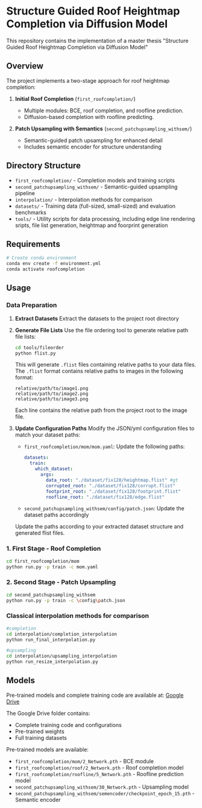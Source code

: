 # Structure Guided Roof Heightmap Completion via Diffusion Model

This repository contains the implementation of a master thesis "Structure Guided Roof Heightmap Completion via Diffusion Model"

## Overview

The project implements a two-stage approach for roof heightmap completion:

1. **Initial Roof Completion** (`first_roofcompletion/`)
   - Multiple modules: BCE, roof completion, and roofline prediction.
   - Diffusion-based completion with roofline predicting.

2. **Patch Upsampling with Semantics** (`second_patchupsampling_withsem/`)
   - Semantic-guided patch upsampling for enhanced detail
   - Includes semantic encoder for structure understanding


## Directory Structure

- `first_roofcompletion/` - Completion models and training scripts
- `second_patchupsampling_withsem/` - Semantic-guided upsampling pipeline
- `interpolation/` - Interpolation methods for comparison
- `datasets/` - Training data (full-sized, small-sized) and evaluation benchmarks
- `tools/` - Utility scripts for data processing, including edge line rendering sripts, file list generation, heightmap and foorprint generation

## Requirements

```bash
# Create conda environment
conda env create -f environment.yml
conda activate roofcompletion
```

## Usage

### Data Preparation

1. **Extract Datasets**
   Extract the datasets to the project root directory


2. **Generate File Lists**
   Use the file ordering tool to generate relative path file lists:
   ```bash
   cd tools/fileorder
   python flist.py
   ```
   This will generate `.flist` files containing relative paths to your data files.
   The `.flist` format contains relative paths to images in the following format:
   ```
   relative/path/to/image1.png
   relative/path/to/image2.png
   relative/path/to/image3.png
   ```
   Each line contains the relative path from the project root to the image file.

3. **Update Configuration Paths**
   Modify the JSON/yml configuration files to match your dataset paths:

   - `first_roofcompletion/mom/mom.yaml`: Update the following paths:
     ```yaml
     datasets:
       train:
         which_dataset:
           args:
             data_root: "./dataset/fix128/heightmap.flist" #gt
             corrupted_root: "./dataset/fix128/corrupt.flist" 
             footprint_root: "./dataset/fix128/footprint.flist"
             roofline_root: "./dataset/fix128/edge.flist"
     ```
   - `second_patchupsampling_withsem/config/patch.json`: Update the dataset paths accordingly
   
   Update the paths according to your extracted dataset structure and generated flist files.



### 1. First Stage - Roof Completion
```bash
cd first_roofcompletion/mom
python run.py -p train -c mom.yaml
```

### 2. Second Stage - Patch Upsampling
```bash
cd second_patchupsampling_withsem
python run.py -p train -c \config\patch.json
```

### Classical interpolation methods for comparison
```bash
#completion
cd interpolation/completion_interpolation
python run_final_interpolation.py

#upsampling
cd interpolation/upsampling_interpolation
python run_resize_interpolation.py
```

## Models

Pre-trained models and complete training code are available at:
[Google Drive](https://drive.google.com/drive/folders/1wl0aOA0BR8sRZbQnBxnTi5QOdoewt8XJ?usp=sharing)

The Google Drive folder contains:
- Complete training code and configurations
- Pre-trained weights
- Full training datasets


Pre-trained models are available:
- `first_roofcompletion/mom/2_Network.pth` - BCE module
- `first_roofcompletion/roof/2_Network.pth` - Roof completion model
- `first_roofcompletion/roofline/5_Network.pth` - Roofline prediction model
- `second_patchupsampling_withsem/30_Network.pth` - Upsampling model
- `second_patchupsampling_withsem/semencoder/checkpoint_epoch_15.pth` -Semantic encoder

